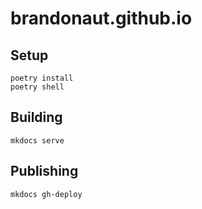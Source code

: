 # brandonaut.github.io

## Setup

```pwsh
poetry install
poetry shell
```

## Building

```pwsh
mkdocs serve
```

## Publishing

```pwsh
mkdocs gh-deploy
```

